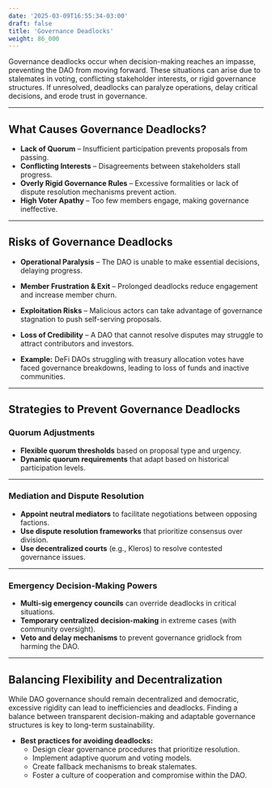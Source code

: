 ```yaml
---
date: '2025-03-09T16:55:34-03:00'
draft: false
title: 'Governance Deadlocks'
weight: 86_000
---
```


Governance deadlocks occur when decision-making reaches an impasse, preventing the DAO from moving forward. These situations can arise due to stalemates in voting, conflicting stakeholder interests, or rigid governance structures. If unresolved, deadlocks can paralyze operations, delay critical decisions, and erode trust in governance.  

---

## **What Causes Governance Deadlocks?**  

- **Lack of Quorum** – Insufficient participation prevents proposals from passing.  
- **Conflicting Interests** – Disagreements between stakeholders stall progress.  
- **Overly Rigid Governance Rules** – Excessive formalities or lack of dispute resolution mechanisms prevent action.  
- **High Voter Apathy** – Too few members engage, making governance ineffective.  

---

## **Risks of Governance Deadlocks**  

- **Operational Paralysis** – The DAO is unable to make essential decisions, delaying progress.  
- **Member Frustration & Exit** – Prolonged deadlocks reduce engagement and increase member churn.  
- **Exploitation Risks** – Malicious actors can take advantage of governance stagnation to push self-serving proposals.  
- **Loss of Credibility** – A DAO that cannot resolve disputes may struggle to attract contributors and investors.  

- **Example:** DeFi DAOs struggling with treasury allocation votes have faced governance breakdowns, leading to loss of funds and inactive communities.  

---

## **Strategies to Prevent Governance Deadlocks**  

### **Quorum Adjustments**  
- **Flexible quorum thresholds** based on proposal type and urgency.  
- **Dynamic quorum requirements** that adapt based on historical participation levels.  

---

### **Mediation and Dispute Resolution**  
- **Appoint neutral mediators** to facilitate negotiations between opposing factions.  
- **Use dispute resolution frameworks** that prioritize consensus over division.  
- **Use decentralized courts** (e.g., Kleros) to resolve contested governance issues.  

---

### **Emergency Decision-Making Powers**  
- **Multi-sig emergency councils** can override deadlocks in critical situations.  
- **Temporary centralized decision-making** in extreme cases (with community oversight).  
- **Veto and delay mechanisms** to prevent governance gridlock from harming the DAO.  

---

## **Balancing Flexibility and Decentralization**  

While DAO governance should remain decentralized and democratic, excessive rigidity can lead to inefficiencies and deadlocks. Finding a balance between transparent decision-making and adaptable governance structures is key to long-term sustainability.  

- **Best practices for avoiding deadlocks:**  
    - Design clear governance procedures that prioritize resolution.  
    - Implement adaptive quorum and voting models.  
    - Create fallback mechanisms to break stalemates.  
    - Foster a culture of cooperation and compromise within the DAO.  



